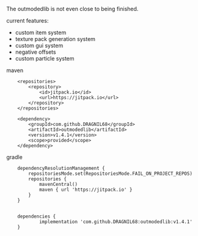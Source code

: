 The outmodedlib is not even close to being finished.

current features:
- custom item system
- texture pack generation system
- custom gui system
- negative offsets
- custom particle system

maven
```
	<repositories>
		<repository>
		    <id>jitpack.io</id>
		    <url>https://jitpack.io</url>
		</repository>
	</repositories>
```
```
	<dependency>
	    <groupId>com.github.DRAGNIL68</groupId>
	    <artifactId>outmodedlib</artifactId>
	    <version>v1.4.1</version>
	    <scope>provided</scope>
	</dependency>
```
gradle
```
	dependencyResolutionManagement {
		repositoriesMode.set(RepositoriesMode.FAIL_ON_PROJECT_REPOS)
		repositories {
			mavenCentral()
			maven { url 'https://jitpack.io' }
		}
	}
```
```

	dependencies {
	        implementation 'com.github.DRAGNIL68:outmodedlib:v1.4.1'
	}
```
